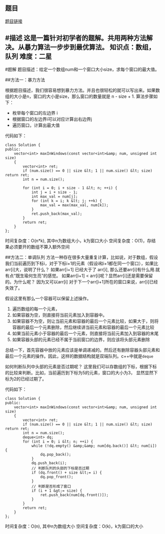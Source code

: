 ## 题目
[题目链接](https://www.nowcoder.com/practice/1624bc35a45c42c0bc17d17fa0cba788?tpId=295&tqId=23458&sourceUrl=/exam/oj&channenl=wgithub&fromPut=wgithub)

#描述
这是一篇针对初学者的题解。共用两种方法解决。从暴力算法一步步到最优算法。
知识点：数组，队列
难度：二星
---

#题解
题目描述：给定一个数组num和一个窗口大小size，求每个窗口的最大值。

##方法一：暴力方法

根据题目描述，我们很容易想到暴力方法。并且也很轻松的就可以写出来。如果数组的大小是n，窗口的大小是size，那么窗口的数量就是 n - size + 1.
算法步骤如下：
- 枚举每个窗口的左边界 i
- 根据窗口的左边界i可以对应计算出右边界j
- 遍历窗口，计算出最大值

代码如下：
```
class Solution {
public:
    vector<int> maxInWindows(const vector<int>&amp; num, unsigned int size)
    {
        vector<int> ret;
    	if (num.size() == 0 || size &lt; 1 || num.size() &lt; size) return ret;
    	int n = num.size();

    	for (int i = 0; i + size - 1 &lt; n; ++i) {
    		int j = i + size - 1;
    		int max_val = num[j];
    		for (int k = i; k &lt; j; ++k) {
    			max_val = max(max_val, num[k]);
    		}
    		ret.push_back(max_val);
    	}
    	return ret;
    }
};
```
时间复杂度：O(n*k), 其中n为数组大小，k为窗口大小
空间复杂度：O(1)，存结果必须要开的数组不算入额外空间

##方法二：单调队列
方法一种存在很多大量重复计算，比如说，对于数组，假设我们当前遍历到下标i，对于下标i+1的元素（假设i和i+1都在同一个窗口），如果比arr[i]大，说明了什么？
如果arr[i+1] 已经大于了 arr[i], 那么还要arr[i]有什么用.就有点“既生瑜何生亮”的感觉。
如果arr[i+1] &lt; arr[i]呢？显然arr[i]还是需要保留的。为什么呢？
因为又可以arr[i] 对于下一个arr[i+1]所在的窗口来说，arr[i]已经失效了。

假设这里有那么一个容器可以保留上述操作。
1. 遍历数组的每一个元素，
2. 如果容器为空，则直接将当前元素加入到容器中。
3. 如果容器不为空，则让当前元素和容器的最后一个元素比较，如果大于，则将容器的最后一个元素删除，然后继续讲当前元素和容器的最后一个元素比较
4. 如果当前元素小于容器的最后一个元素，则直接将当前元素加入到容器的末尾
5. 如果容器头部的元素已经不属于当前窗口的边界，则应该将头部元素删除

总结一下，首先容器中放的元素应该是单调递减的。然后还有删除容器头部元素和最后一个元素的操作。因此，这样的数据结构就是双端队列。c++中就是`deque`

如何判断队列中头部的元素是否过期呢？
这里我们可以存数组的下标，根据下标的比较来判断。比如，当前遍历到下标为5的元素，窗口的大小为3， 显然显然下标为2的已经过期了。

代码如下：
```
class Solution {
public:
    vector<int> maxInWindows(const vector<int>&amp; num, unsigned int size)
    {
        vector<int> ret;
    	if (num.size() == 0 || size &lt; 1 || num.size() &lt; size) return ret;
    	int n = num.size();
       	deque<int> dq;
       	for (int i = 0; i &lt; n; ++i) {
       		while (!dq.empty() &amp;&amp; num[dq.back()] &lt; num[i]) {
       			dq.pop_back();
       		}
       		dq.push_back(i);
       		// 判断队列的头部的下标是否过期
       		if (dq.front() + size &lt;= i) {
       			dq.pop_front();
			}
			// 判断是否形成了窗口
       		if (i + 1 &gt;= size) {
       			ret.push_back(num[dq.front()]);
       		}
       	}
       	return ret; 
    }
};
```
时间复杂度：O(n), 其中n为数组大小
空间复杂度：O(k)，k为窗口的大小</int></int></int></int></int></int></int>